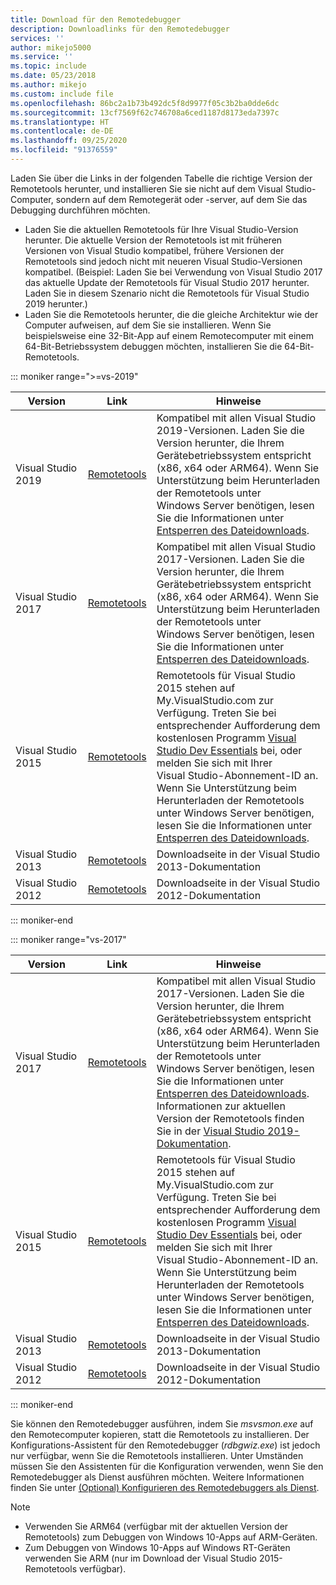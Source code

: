 ```yaml
---
title: Download für den Remotedebugger
description: Downloadlinks für den Remotedebugger
services: ''
author: mikejo5000
ms.service: ''
ms.topic: include
ms.date: 05/23/2018
ms.author: mikejo
ms.custom: include file
ms.openlocfilehash: 86bc2a1b73b492dc5f8d9977f05c3b2ba0dde6dc
ms.sourcegitcommit: 13cf7569f62c746708a6ced1187d8173eda7397c
ms.translationtype: HT
ms.contentlocale: de-DE
ms.lasthandoff: 09/25/2020
ms.locfileid: "91376559"
---
```

Laden Sie über die Links in der folgenden Tabelle die richtige Version der Remotetools herunter, und installieren Sie sie nicht auf dem Visual Studio-Computer, sondern auf dem Remotegerät oder -server, auf dem Sie das Debugging durchführen möchten.

- Laden Sie die aktuellen Remotetools für Ihre Visual Studio-Version herunter. Die aktuelle Version der Remotetools ist mit früheren Versionen von Visual Studio kompatibel, frühere Versionen der Remotetools sind jedoch nicht mit neueren Visual Studio-Versionen kompatibel. (Beispiel: Laden Sie bei Verwendung von Visual Studio 2017 das aktuelle Update der Remotetools für Visual Studio 2017 herunter. Laden Sie in diesem Szenario nicht die Remotetools für Visual Studio 2019 herunter.)
- Laden Sie die Remotetools herunter, die die gleiche Architektur wie der Computer aufweisen, auf dem Sie sie installieren. Wenn Sie beispielsweise eine 32-Bit-App auf einem Remotecomputer mit einem 64-Bit-Betriebssystem debuggen möchten, installieren Sie die 64-Bit-Remotetools.

::: moniker range=">=vs-2019"

|Version|Link|Hinweise|
|-|-|-|
|Visual Studio 2019|[Remotetools](https://visualstudio.microsoft.com/downloads#remote-tools-for-visual-studio-2019)|Kompatibel mit allen Visual Studio 2019-Versionen. Laden Sie die Version herunter, die Ihrem Gerätebetriebssystem entspricht (x86, x64 oder ARM64). Wenn Sie Unterstützung beim Herunterladen der Remotetools unter Windows Server benötigen, lesen Sie die Informationen unter [Entsperren des Dateidownloads](../../debugger/remote-debugging-unblock-file-download.md).|
|Visual Studio 2017|[Remotetools](https://my.visualstudio.com/Downloads?q=remote%20tools%20visual%20studio%202017)|Kompatibel mit allen Visual Studio 2017-Versionen. Laden Sie die Version herunter, die Ihrem Gerätebetriebssystem entspricht (x86, x64 oder ARM64). Wenn Sie Unterstützung beim Herunterladen der Remotetools unter Windows Server benötigen, lesen Sie die Informationen unter [Entsperren des Dateidownloads](../../debugger/remote-debugging-unblock-file-download.md).|
|Visual Studio 2015|[Remotetools](https://my.visualstudio.com/Downloads?q=remote%20tools%20visual%20studio%202015)|Remotetools für Visual Studio 2015 stehen auf My.VisualStudio.com zur Verfügung. Treten Sie bei entsprechender Aufforderung dem kostenlosen Programm [Visual Studio Dev Essentials](https://visualstudio.microsoft.com/dev-essentials/) bei, oder melden Sie sich mit Ihrer Visual Studio-Abonnement-ID an. Wenn Sie Unterstützung beim Herunterladen der Remotetools unter Windows Server benötigen, lesen Sie die Informationen unter [Entsperren des Dateidownloads](../../debugger/remote-debugging-unblock-file-download.md).|
|Visual Studio 2013|[Remotetools](/previous-versions/visualstudio/visual-studio-2013/bt727f1t(v=vs.120)#installing-the-remote-tools)|Downloadseite in der Visual Studio 2013-Dokumentation|
|Visual Studio 2012|[Remotetools](/previous-versions/visualstudio/visual-studio-2012/bt727f1t(v=vs.110)#installing-the-remote-tools)|Downloadseite in der Visual Studio 2012-Dokumentation|

::: moniker-end

::: moniker range="vs-2017"

|Version|Link|Hinweise|
|-|-|-|
|Visual Studio 2017|[Remotetools](https://my.visualstudio.com/Downloads?q=remote%20tools%20visual%20studio%202017)|Kompatibel mit allen Visual Studio 2017-Versionen. Laden Sie die Version herunter, die Ihrem Gerätebetriebssystem entspricht (x86, x64 oder ARM64). Wenn Sie Unterstützung beim Herunterladen der Remotetools unter Windows Server benötigen, lesen Sie die Informationen unter [Entsperren des Dateidownloads](../../debugger/remote-debugging-unblock-file-download.md). Informationen zur aktuellen Version der Remotetools finden Sie in der [Visual Studio 2019-Dokumentation](../../debugger/remote-debugging.md?view=vs-2019&preserve-view=true).|
|Visual Studio 2015|[Remotetools](https://my.visualstudio.com/Downloads?q=remote%20tools%20visual%20studio%202015)|Remotetools für Visual Studio 2015 stehen auf My.VisualStudio.com zur Verfügung. Treten Sie bei entsprechender Aufforderung dem kostenlosen Programm [Visual Studio Dev Essentials](https://visualstudio.microsoft.com/dev-essentials/) bei, oder melden Sie sich mit Ihrer Visual Studio-Abonnement-ID an. Wenn Sie Unterstützung beim Herunterladen der Remotetools unter Windows Server benötigen, lesen Sie die Informationen unter [Entsperren des Dateidownloads](../../debugger/remote-debugging-unblock-file-download.md).|
|Visual Studio 2013|[Remotetools](/previous-versions/visualstudio/visual-studio-2013/bt727f1t(v=vs.120)#installing-the-remote-tools)|Downloadseite in der Visual Studio 2013-Dokumentation|
|Visual Studio 2012|[Remotetools](/previous-versions/visualstudio/visual-studio-2012/bt727f1t(v=vs.110)#installing-the-remote-tools)|Downloadseite in der Visual Studio 2012-Dokumentation|

::: moniker-end

Sie können den Remotedebugger ausführen, indem Sie *msvsmon.exe* auf den Remotecomputer kopieren, statt die Remotetools zu installieren. Der Konfigurations-Assistent für den Remotedebugger (*rdbgwiz.exe*) ist jedoch nur verfügbar, wenn Sie die Remotetools installieren. Unter Umständen müssen Sie den Assistenten für die Konfiguration verwenden, wenn Sie den Remotedebugger als Dienst ausführen möchten. Weitere Informationen finden Sie unter [(Optional) Konfigurieren des Remotedebuggers als Dienst](../../debugger/remote-debugging.md#bkmk_configureService).

>[!NOTE]
>- Verwenden Sie ARM64 (verfügbar mit der aktuellen Version der Remotetools) zum Debuggen von Windows 10-Apps auf ARM-Geräten.
>- Zum Debuggen von Windows 10-Apps auf Windows RT-Geräten verwenden Sie ARM (nur im Download der Visual Studio 2015-Remotetools verfügbar).

